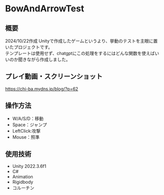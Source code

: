 # BowAndArrowTest

## 概要
2024/10/22作成
Unityで作成したゲームというより、挙動のテストを主眼に置いたプロジェクトです。
<br>テンプレートは使用せず、chatgptにこの処理をするにはどんな関数を使えばいいのか聞きながら作成しました。


## プレイ動画・スクリーンショット
<https://chi-ba.mydns.jp/blog/?p=62>

## 操作方法
- W/A/S/D：移動
- Space：ジャンプ
- LeftClick:攻撃
- Mouse：照準

## 使用技術
- Unity 2022.3.6f1
- C#
- Animation
- Rigidbody
- コルーチン
